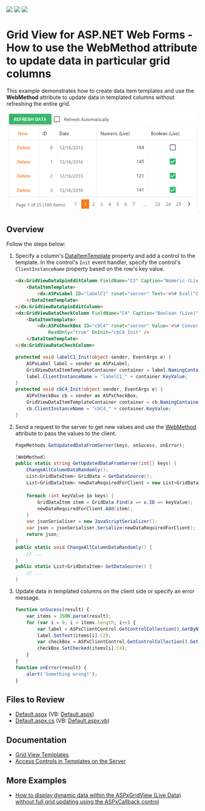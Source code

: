 <!-- default badges list -->
![](https://img.shields.io/endpoint?url=https://codecentral.devexpress.com/api/v1/VersionRange/128535643/17.1.4%2B)
[![](https://img.shields.io/badge/Open_in_DevExpress_Support_Center-FF7200?style=flat-square&logo=DevExpress&logoColor=white)](https://supportcenter.devexpress.com/ticket/details/T530119)
[![](https://img.shields.io/badge/📖_How_to_use_DevExpress_Examples-e9f6fc?style=flat-square)](https://docs.devexpress.com/GeneralInformation/403183)
<!-- default badges end -->
# Grid View for ASP.NET Web Forms - How to use the WebMethod attribute to update data in particular grid columns

This example demonstrates how to create data item templates and use the **WebMethod** attribute to update data in templated columns without refreshing the entire grid.

![WebMethod attribute](WebMethod.gif)

## Overview

Follow the steps below:

1. Specify a column's [DataItemTemplate](https://docs.devexpress.com/AspNet/DevExpress.Web.GridViewDataColumn.DataItemTemplate) property and add a control to the template. In the control's `Init` event handler, specify the control's `ClientInstanceName` property based on the row's key value.

    ```aspx
    <dx:GridViewDataSpinEditColumn FieldName="C2" Caption="Numeric (Live)">
        <DataItemTemplate>
            <dx:ASPxLabel ID="labelC1" runat="server" Text='<%# Eval("C2") %>' OnInit="labelC1_Init" />
        </DataItemTemplate>
    </dx:GridViewDataSpinEditColumn>
    <dx:GridViewDataCheckColumn FieldName="C4" Caption="Boolean (Live)">
        <DataItemTemplate>
            <dx:ASPxCheckBox ID="cbC4" runat="server" Value='<%# Convert.ToBoolean(Eval("C4")) %>'
                ReadOnly="true" OnInit="cbC4_Init" />
        </DataItemTemplate>
    </dx:GridViewDataCheckColumn>
    ```

    ```csharp
    protected void labelC1_Init(object sender, EventArgs e) {
        ASPxLabel label = sender as ASPxLabel;
        GridViewDataItemTemplateContainer container = label.NamingContainer as GridViewDataItemTemplateContainer;
        label.ClientInstanceName = "labelC1_" + container.KeyValue;
    }
    protected void cbC4_Init(object sender, EventArgs e) {
        ASPxCheckBox cb = sender as ASPxCheckBox;
        GridViewDataItemTemplateContainer container = cb.NamingContainer as GridViewDataItemTemplateContainer;
        cb.ClientInstanceName = "cbC4_" + container.KeyValue;
    }
    ```

2. Send a request to the server to get new values and use the [WebMethod](https://learn.microsoft.com/en-us/previous-versions/visualstudio/visual-studio-2008/byxd99hx(v=vs.90)?redirectedfrom=MSDN) attribute to pass the values to the client.

    ```js
    PageMethods.GetUpdatedDataFromServer(keys, onSucess, onError);
    ```

    ```csharp
    [WebMethod]
    public static string GetUpdatedDataFromServer(int[] keys) {
        ChangeAllColumnDataRandomly();
        List<GridDataItem> GridData = GetDataSource();
        List<GridDataItem> newDataRequiredForClient = new List<GridDataItem>();

        foreach (int keyValue in keys) {
            GridDataItem item = GridData.Find(x => x.ID == keyValue);
            newDataRequiredForClient.Add(item);
        }
        var jsonSerialiser = new JavaScriptSerializer();
        var json = jsonSerialiser.Serialize(newDataRequiredForClient);
        return json;
    }
    public static void ChangeAllColumnDataRandomly() {
        // ...
    }
    public static List<GridDataItem> GetDataSource() {
        // ...
    }
    ```

3. Update data in templated columns on the client side or specify an error message.

    ```js
    function onSucess(result) {
        var items = JSON.parse(result);
        for (var i = 0; i < items.length; i++) {
            var label = ASPxClientControl.GetControlCollection().GetByName("labelC1_" + items[i].ID);
            label.SetText(items[i].C2);
            var checkBox = ASPxClientControl.GetControlCollection().GetByName("cbC4_" + items[i].ID);
            checkBox.SetChecked(items[i].C4);
        }
    }
    function onError(result) {
        alert('Something wrong!');
    }
    ```


## Files to Review

* [Default.aspx](./CS/Default.aspx) (VB: [Default.aspx](./VB/Default.aspx))
* [Default.aspx.cs](./CS/Default.aspx.cs) (VB: [Default.aspx.vb](./VB/Default.aspx.vb))

## Documentation

* [Grid View Temlplates](https://docs.devexpress.com/AspNet/3718/components/grid-view/concepts/templates)
* [Access Controls in Templates on the Server](https://docs.devexpress.com/AspNet/403575/common-concepts/access-controls-in-templates-on-the-server)

## More Examples

* [How to display dynamic data within the ASPxGridView (Live Data) without full grid updating using the ASPxCallback control](https://github.com/DevExpress-Examples/how-to-display-dynamic-data-within-the-aspxgridview-live-data-without-full-grid-updating-usi-e4326)
